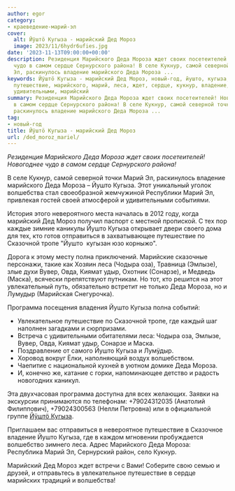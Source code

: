 ```yaml
---
author: egor
category:
- краеведение-марий-эл
cover:
  alt: Йӱштӧ Кугыза - марийский Дед Мороз
  image: 2023/11/6hydr6ufies.jpg
date: '2023-11-13T09:00:00+00:00'
description: Резиденция Марийского Деда Мороза ждет своих посетеителей! Новогоднее
  чудо в самом сердце Сернурского района! В селе Кукнур, самой северной точки Марий
  Эл, раскинулось владение марийского Деда Мороза ...
keywords: Йӱштӧ Кугыза - марийский Дед Мороз, новый-год, йушто, кугыза, деда, мороза,
  путешествие, марийского, марий, леса, ждет, сердце, кукнур, владение, волшебства,
  удивительными, марийский
summary: Резиденция Марийского Деда Мороза ждет своих посетеителей! Новогоднее чудо
  в самом сердце Сернурского района! В селе Кукнур, самой северной точки Марий Эл,
  раскинулось владение марийского Деда Мороза ...
tag:
- новый-год
title: Йӱштӧ Кугыза - марийский Дед Мороз
url: /ded_moroz_mariel/
---
```


_Резиденция Марийского Деда Мороза ждет своих посетеителей! Новогоднее чудо в самом сердце Сернурского района!_

В селе Кукнур, самой северной точки Марий Эл, раскинулось владение марийского Деда Мороза – Йушто Кугыза. Этот уникальный уголок волшебства стал своеобразной жемчужиной Республики Марий Эл, привлекая гостей своей атмосферой и удивительными событиями.

История этого невероятного места началась в 2012 году, когда марийский Дед Мороз получил паспорт с местной пропиской. С тех пор каждые зимние каникулы Йушто Кугыза открывает двери своего дома для тех, кто готов отправиться в захватывающее путешествие по Сказочной тропе "Йушто  кугызан юзо корныжо".

Дорога к этому месту полна приключений. Марийские сказочные персонажи, такие как Хозяин леса (Чодыра оза), Травница (Эмлызе), злые духи Вувер, Овда, Киямат удыр, Охотник (Сонарзе), и Медведь (Маска), всячески препятствуют путникам. Но тот, кто решится на этот увлекательный путь, обязательно встретит не только Деда Мороза, но и Лумудыр (Марийская Снегурочка).

Программа посещения владения Йушто Кугыза полна событий:

- Увлекательное путешествие по Сказочной тропе, где каждый шаг наполнен загадками и сюрпризами.
- Встреча с удивительными обитателями леса: Чодыра оза, Эмлызе, Вувер, Овда, Киямат удыр, Сонарзе и Маска.
- Поздравление от самого Йушто Кугыза и Лумӱдыр.
- Хоровод вокруг Ёлки, наполняющий воздух волшебством.
- Чаепитие с национальной кухней в уютном домике Деда Мороза.
- И, конечно же, катание с горки, напоминающее детство и радость новогодних каникул.

Эта двухчасовая программа доступна для всех желающих. Заявки на экскурсии принимаются по телефонам: +79024312035 (Анатолий Филиппович), +79024300563 (Нелли Петровна) или в официальной группе [Йӱштӧ Кугыза](https://vk.com/club176284890).

Приглашаем вас отправиться в невероятное путешествие в Сказочное владение Йушто Кугыза, где в каждом мгновении пробуждается волшебство зимнего леса. Адрес Марийского Деда Мороза: Республика Марий Эл, Сернурский район, село Кукнур.

Марийский Дед Мороз ждет встречи с Вами! Соберите свою семью и друзей, и отправьтесь в увлекательное путешествие в сердце марийских традиций и волшебства!